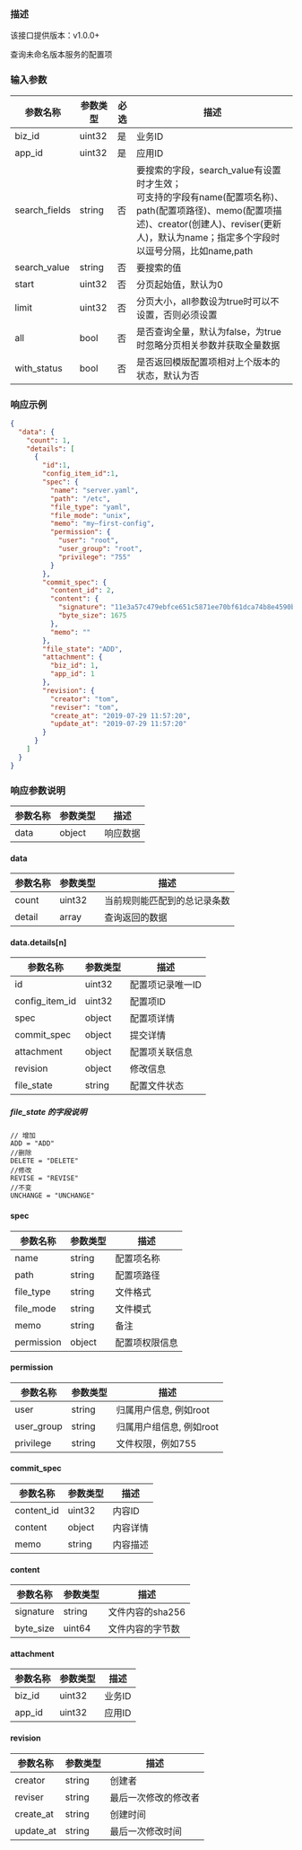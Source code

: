### 描述

该接口提供版本：v1.0.0+

查询未命名版本服务的配置项

### 输入参数

| 参数名称      | 参数类型 | 必选 | 描述                                                                                                                                   |
| ------------- | -------- | ---- |--------------------------------------------------------------------------------------------------------------------------------------|
| biz_id        | uint32   | 是   | 业务ID                                                                                                                                 |
| app_id        | uint32   | 是   | 应用ID                                                                                                                                 |
| search_fields | string   | 否   | 要搜索的字段，search_value有设置时才生效；<br>可支持的字段有name(配置项名称)、path(配置项路径)、memo(配置项描述)、creator(创建人)、reviser(更新人)，默认为name；指定多个字段时以逗号分隔，比如name,path |
| search_value  | string   | 否   | 要搜索的值                                                                                                                                |
| start         | uint32   | 否   | 分页起始值，默认为0                                                                                                                           |
| limit         | uint32   | 否   | 分页大小，all参数设为true时可以不设置，否则必须设置                                                                                                        |
| all           | bool     | 否   | 是否查询全量，默认为false，为true时忽略分页相关参数并获取全量数据                                                                                                |
| with_status   | bool     | 否   | 是否返回模版配置项相对上个版本的状态，默认为否                                                                                                              |

### 响应示例

```json
{
  "data": {
    "count": 1,
    "details": [
      {
        "id":1,
        "config_item_id":1,
        "spec": {
          "name": "server.yaml",
          "path": "/etc",
          "file_type": "yaml",
          "file_mode": "unix",
          "memo": "my—first-config",
          "permission": {
            "user": "root",
            "user_group": "root",
            "privilege": "755"
          }
        },
        "commit_spec": {
          "content_id": 2,
          "content": {
            "signature": "11e3a57c479ebfce651c5871ee70bf61dca74b8e4590b79954126c497a3bfe6b",
            "byte_size": 1675
          },
          "memo": ""
        },
        "file_state": "ADD",
        "attachment": {
          "biz_id": 1,
          "app_id": 1
        },
        "revision": {
          "creator": "tom",
          "reviser": "tom",
          "create_at": "2019-07-29 11:57:20",
          "update_at": "2019-07-29 11:57:20"
        }
      }
    ]
  }
}
```

### 响应参数说明

| 参数名称 | 参数类型 | 描述     |
| -------- | -------- | -------- |
| data     | object   | 响应数据 |

#### data

| 参数名称 | 参数类型 | 描述                         |
| -------- | -------- | ---------------------------- |
| count    | uint32   | 当前规则能匹配到的总记录条数 |
| detail   | array    | 查询返回的数据               |

#### data.details[n]

| 参数名称       | 参数类型 | 描述             |
| -------------- | -------- | ---------------- |
| id             | uint32   | 配置项记录唯一ID |
| config_item_id | uint32   | 配置项ID         |
| spec           | object   | 配置项详情       |
| commit_spec    | object   | 提交详情         |
| attachment     | object   | 配置项关联信息   |
| revision       | object   | 修改信息         |
| file_state     | string   | 配置文件状态     |

##### file_state 的字段说明

	// 增加
	ADD = "ADD"
	//删除
	DELETE = "DELETE"
	//修改
	REVISE = "REVISE"
	//不变
	UNCHANGE = "UNCHANGE"

#### spec

| 参数名称   | 参数类型 | 描述           |
| ---------- | -------- | -------------- |
| name       | string   | 配置项名称     |
| path       | string   | 配置项路径     |
| file_type  | string   | 文件格式       |
| file_mode  | string   | 文件模式       |
| memo       | string   | 备注           |
| permission | object   | 配置项权限信息 |

#### permission

| 参数名称   | 参数类型 | 描述                     |
| ---------- | -------- | ------------------------ |
| user       | string   | 归属用户信息, 例如root   |
| user_group | string   | 归属用户组信息, 例如root |
| privilege  | string   | 文件权限，例如755        |

#### commit_spec

| 参数名称   | 参数类型 | 描述     |
| ---------- | -------- | -------- |
| content_id | uint32   | 内容ID   |
| content    | object   | 内容详情 |
| memo       | string   | 内容描述 |

#### content

| 参数名称  | 参数类型 | 描述             |
| --------- | -------- | ---------------- |
| signature | string   | 文件内容的sha256 |
| byte_size | uint64   | 文件内容的字节数 |

#### attachment

| 参数名称 | 参数类型 | 描述   |
| -------- | -------- | ------ |
| biz_id   | uint32   | 业务ID |
| app_id   | uint32   | 应用ID |

#### revision

| 参数名称  | 参数类型 | 描述                 |
| --------- | -------- | -------------------- |
| creator   | string   | 创建者               |
| reviser   | string   | 最后一次修改的修改者 |
| create_at | string   | 创建时间             |
| update_at | string   | 最后一次修改时间     |
